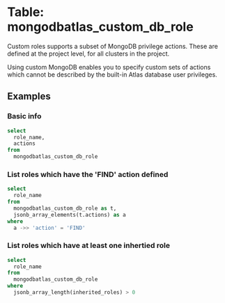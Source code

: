 # Table: mongodbatlas_custom_db_role

Custom roles supports a subset of MongoDB privilege actions. These are defined at the project level, for all clusters in the project.

Using custom MongoDB enables you to specify custom sets of actions which cannot be described by the built-in Atlas database user privileges.

## Examples

### Basic info

```sql
select
  role_name,
  actions
from
  mongodbatlas_custom_db_role
```

### List roles which have the 'FIND' action defined

```sql
select
  role_name
from
  mongodbatlas_custom_db_role as t,
  jsonb_array_elements(t.actions) as a
where
  a ->> 'action' = 'FIND'
```

### List roles which have at least one inhertied role

```sql
select
  role_name
from
  mongodbatlas_custom_db_role
where
  jsonb_array_length(inherited_roles) > 0
```
